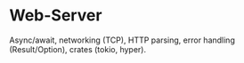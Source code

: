 # Web-Server

Async/await, networking (TCP), HTTP parsing, error handling (Result/Option), crates (tokio, hyper).
